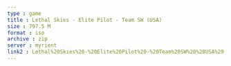 ```yaml
---
type : game
title : Lethal Skies - Elite Pilot - Team SW (USA)
size : 797.5 M
format : iso
archive : zip
server : myrient
link2 : Lethal%20Skies%20-%20Elite%20Pilot%20-%20Team%20SW%20%28USA%29
---
```

